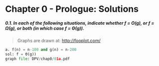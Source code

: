 Chapter 0 - Prologue: Solutions
=============================================

##### 0.1. In each of the following situations, indicate whether f = O(g), or f = Ω(g), or both (in which case f = Θ(g)).

> Graphs are drawn at: http://fooplot.com/

```py
a. f(n) = n-100 and g(n) = n-200
sol: f = Θ(g))
graph file: DPV/chap0/01a.pdf
```
